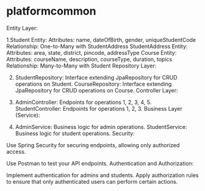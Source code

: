 # platformcommon

Entity Layer:

1.Student Entity:
Attributes: name, dateOfBirth, gender, uniqueStudentCode
Relationship: One-to-Many with StudentAddress
StudentAddress Entity:
Attributes: area, state, district, pincode, addressType
Course Entity:
Attributes: courseName, description, courseType, duration, topics
Relationship: Many-to-Many with Student
Repository Layer:

2. StudentRepository: Interface extending JpaRepository for CRUD operations on Student.
CourseRepository: Interface extending JpaRepository for CRUD operations on Course.
Controller Layer:

3. AdminController:
Endpoints for operations 1, 2, 3, 4, 5.
StudentController:
Endpoints for operations 1, 2, 3.
Business Layer (Service):

4. AdminService: Business logic for admin operations.
StudentService: Business logic for student operations.
Security:

Use Spring Security for securing endpoints, allowing only authorized access.




Use Postman to test your API endpoints.
Authentication and Authorization:

Implement authentication for admins and students.
Apply authorization rules to ensure that only authenticated users can perform certain actions.
